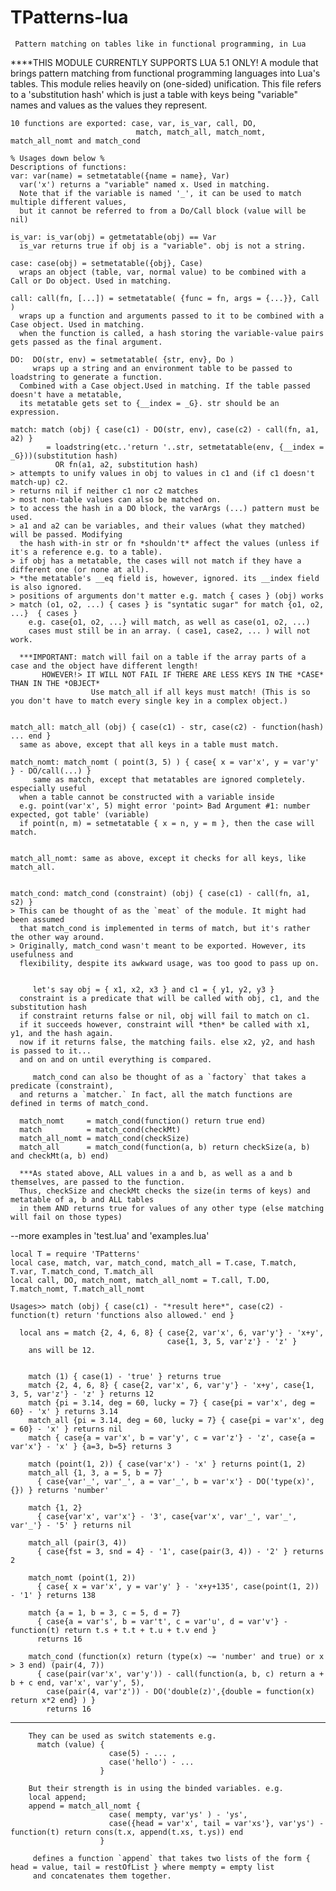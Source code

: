 # TPatterns-lua
     Pattern matching on tables like in functional programming, in Lua
 
   ****THIS MODULE CURRENTLY SUPPORTS LUA 5.1 ONLY!
    A module that brings pattern matching from functional programming languages into Lua's tables.
    This module relies heavily on (one-sided) unification. This file refers to a 'substitution hash'
    which is just a table with keys being "variable" names and values as the values they represent.
    
    10 functions are exported: case, var, is_var, call, DO, 
                                match, match_all, match_nomt, match_all_nomt and match_cond
    
    % Usages down below %
    Descriptions of functions:
    var: var(name) = setmetatable({name = name}, Var) 
      var('x') returns a "variable" named x. Used in matching.
      Note that if the variable is named '_', it can be used to match multiple different values,
      but it cannot be referred to from a Do/Call block (value will be nil)
      
    is_var: is_var(obj) = getmetatable(obj) == Var
      is_var returns true if obj is a "variable". obj is not a string.
    
    case: case(obj) = setmetatable({obj}, Case) 
      wraps an object (table, var, normal value) to be combined with a Call or Do object. Used in matching.
    
    call: call(fn, [...]) = setmetatable( {func = fn, args = {...}}, Call )
      wraps up a function and arguments passed to it to be combined with a Case object. Used in matching.
      when the function is called, a hash storing the variable-value pairs gets passed as the final argument.
    
    DO:  DO(str, env) = setmetatable( {str, env}, Do )
         wraps up a string and an environment table to be passed to loadstring to generate a function.
      Combined with a Case object.Used in matching. If the table passed doesn't have a metatable, 
      its metatable gets set to {__index = _G}. str should be an expression.
      
    match: match (obj) { case(c1) - DO(str, env), case(c2) - call(fn, a1, a2) } 
            = loadstring(etc..'return '..str, setmetatable(env, {__index = _G}))(substitution hash)
              OR fn(a1, a2, substitution hash)
    > attempts to unify values in obj to values in c1 and (if c1 doesn't match-up) c2.
    > returns nil if neither c1 nor c2 matches
    > most non-table values can also be matched on.
    > to access the hash in a DO block, the varArgs (...) pattern must be used.
    > a1 and a2 can be variables, and their values (what they matched) will be passed. Modifying 
      the hash with-in str or fn *shouldn't* affect the values (unless if it's a reference e.g. to a table).
    > if obj has a metatable, the cases will not match if they have a different one (or none at all).
    > *the metatable's __eq field is, however, ignored. its __index field is also ignored.
    > positions of arguments don't matter e.g. match { cases } (obj) works
    > match (o1, o2, ...) { cases } is "syntatic sugar" for match {o1, o2, ...}  { cases }
        e.g. case{o1, o2, ...} will match, as well as case(o1, o2, ...)   
        cases must still be in an array. ( case1, case2, ... ) will not work.
    
      ***IMPORTANT: match will fail on a table if the array parts of a case and the object have different length!
           HOWEVER!> IT WILL NOT FAIL IF THERE ARE LESS KEYS IN THE *CASE* THAN IN THE *OBJECT*
                      Use match_all if all keys must match! (This is so you don't have to match every single key in a complex object.)
    
    
    match_all: match_all (obj) { case(c1) - str, case(c2) - function(hash) ... end }
      same as above, except that all keys in a table must match.
      
    match_nomt: match_nomt ( point(3, 5) ) { case{ x = var'x', y = var'y' } - DO/call(...) }
         same as match, except that metatables are ignored completely. especially useful
      when a table cannot be constructed with a variable inside
      e.g. point(var'x', 5) might error 'point> Bad Argument #1: number expected, got table' (variable)
      if point(n, m) = setmetatable { x = n, y = m }, then the case will match.
      
      
    match_all_nomt: same as above, except it checks for all keys, like match_all.
    
    
    match_cond: match_cond (constraint) (obj) { case(c1) - call(fn, a1, s2) }
    > This can be thought of as the `meat` of the module. It might had been assumed
      that match_cond is implemented in terms of match, but it's rather the other way around.
    > Originally, match_cond wasn't meant to be exported. However, its usefulness and
      flexibility, despite its awkward usage, was too good to pass up on.
      
      
         let's say obj = { x1, x2, x3 } and c1 = { y1, y2, y3 }
      constraint is a predicate that will be called with obj, c1, and the substitution hash
      if constraint returns false or nil, obj will fail to match on c1.
      if it succeeds however, constraint will *then* be called with x1, y1, and the hash again.
      now if it returns false, the matching fails. else x2, y2, and hash is passed to it... 
      and on and on until everything is compared.
      
         match_cond can also be thought of as a `factory` that takes a predicate (constraint),
      and returns a `matcher.` In fact, all the match functions are defined in terms of match_cond.
      
      match_nomt     = match_cond(function() return true end)
      match          = match_cond(checkMt)
      match_all_nomt = match_cond(checkSize)
      match_all      = match_cond(function(a, b) return checkSize(a, b) and checkMt(a, b) end)
      
      ***As stated above, ALL values in a and b, as well as a and b themselves, are passed to the function.
      Thus, checkSize and checkMt checks the size(in terms of keys) and metatable of a, b and ALL tables
      in them AND returns true for values of any other type (else matching will fail on those types)
    
   --more examples in 'test.lua' and 'examples.lua'
    
    
    local T = require 'TPatterns'
    local case, match, var, match_cond, match_all = T.case, T.match, T.var, T.match_cond, T.match_all
    local call, DO, match_nomt, match_all_nomt = T.call, T.DO, T.match_nomt, T.match_all_nomt
    
    Usages>> match (obj) { case(c1) - "*result here*", case(c2) - function(t) return 'functions also allowed.' end }
      
      local ans = match {2, 4, 6, 8} { case{2, var'x', 6, var'y'} - 'x+y', 
                                       case{1, 3, 5, var'z'} - 'z' }
        ans will be 12.
        
        
        match (1) { case(1) - 'true' } returns true
        match {2, 4, 6, 8} { case{2, var'x', 6, var'y'} - 'x+y', case{1, 3, 5, var'z'} - 'z' } returns 12
        match {pi = 3.14, deg = 60, lucky = 7} { case{pi = var'x', deg = 60} - 'x' } returns 3.14 
        match_all {pi = 3.14, deg = 60, lucky = 7} { case{pi = var'x', deg = 60} - 'x' } returns nil
        match { case{a = var'x', b = var'y', c = var'z'} - 'z', case{a = var'x'} - 'x' } {a=3, b=5} returns 3
        
        match (point(1, 2)) { case(var'x') - 'x' } returns point(1, 2)
        match_all {1, 3, a = 5, b = 7}
          { case{var'_', var'_', a = var'_', b = var'x'} - DO('type(x)', {}) } returns 'number'
         
        match {1, 2} 
          { case{var'x', var'x'} - '3', case{var'x', var'_', var'_', var'_'} - '5' } returns nil
          
        match_all (pair(3, 4)) 
          { case{fst = 3, snd = 4} - '1', case(pair(3, 4)) - '2' } returns 2
          
        match_nomt (point(1, 2)) 
          { case{ x = var'x', y = var'y' } - 'x+y+135', case(point(1, 2)) - '1' } returns 138
          
        match {a = 1, b = 3, c = 5, d = 7} 
          { case{a = var's', b = var't', c = var'u', d = var'v'} - function(t) return t.s + t.t + t.u + t.v end }
          returns 16
          
        match_cond (function(x) return (type(x) ~= 'number' and true) or x > 3 end) (pair(4, 7))
          { case(pair(var'x', var'y')) - call(function(a, b, c) return a + b + c end, var'x', var'y', 5),
            case(pair(4, var'z')) - DO('double(z)',{double = function(x) return x*2 end} ) }
            returns 16
   -------------------------------------------------------------------------------------------------------------------------
        They can be used as switch statements e.g.
          match (value) {
                          case(5) - ... ,
                          case('hello') - ...
                        }
                        
        But their strength is in using the binded variables. e.g.
        local append;
        append = match_all_nomt { 
                          case( mempty, var'ys' ) - 'ys',
                          case({head = var'x', tail = var'xs'}, var'ys') - function(t) return cons(t.x, append(t.xs, t.ys)) end 
                        }
                        
         defines a function `append` that takes two lists of the form { head = value, tail = restOfList } where mempty = empty list
         and concatenates them together.
         
